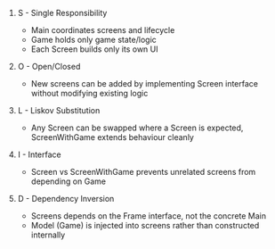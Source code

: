 1. S - Single Responsibility
    - Main coordinates screens and lifecycle
    - Game holds only game state/logic
    - Each Screen builds only its own UI
   
2. O - Open/Closed
    - New screens can be added by implementing Screen interface without modifying existing logic
   
3. L - Liskov Substitution
    - Any Screen can be swapped where a Screen is expected, ScreenWithGame extends behaviour cleanly
   
4. I - Interface
    - Screen vs ScreenWithGame prevents unrelated screens from depending on Game
   
5. D - Dependency Inversion
    - Screens depends on the Frame interface, not the concrete Main
    - Model (Game) is injected into screens rather than constructed internally